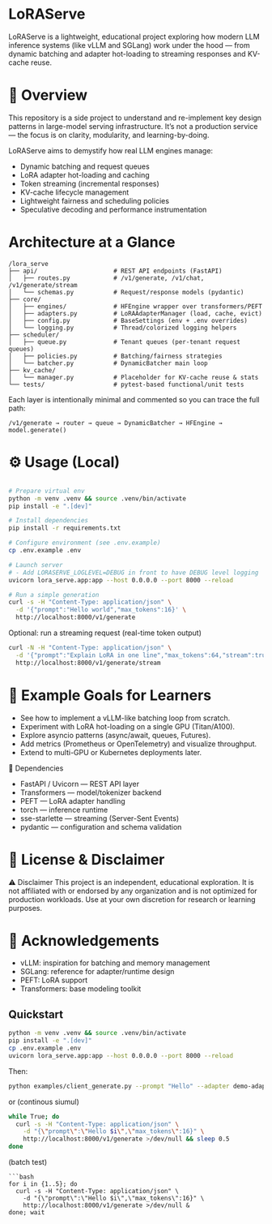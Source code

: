 
# LoRAServe

LoRAServe is a lightweight, educational project exploring how modern LLM inference systems (like vLLM and SGLang) work under the hood — from dynamic batching and adapter hot-loading to streaming responses and KV-cache reuse.

# 🚀 Overview

This repository is a side project to understand and re-implement key design patterns in large-model serving infrastructure.
It’s not a production service — the focus is on clarity, modularity, and learning-by-doing.

LoRAServe aims to demystify how real LLM engines manage:
- Dynamic batching and request queues
- LoRA adapter hot-loading and caching
- Token streaming (incremental responses)
- KV-cache lifecycle management
- Lightweight fairness and scheduling policies
- Speculative decoding and performance instrumentation

# Architecture at a Glance
```
/lora_serve
├── api/                     # REST API endpoints (FastAPI)
│   ├── routes.py            # /v1/generate, /v1/chat, /v1/generate/stream
│   └── schemas.py           # Request/response models (pydantic)
├── core/
│   ├── engines/             # HFEngine wrapper over transformers/PEFT
│   ├── adapters.py          # LoRAAdapterManager (load, cache, evict)
│   ├── config.py            # BaseSettings (env + .env overrides)
│   └── logging.py           # Thread/colorized logging helpers
├── scheduler/
│   ├── queue.py             # Tenant queues (per-tenant request queues)
│   ├── policies.py          # Batching/fairness strategies
│   └── batcher.py           # DynamicBatcher main loop
├── kv_cache/
│   └── manager.py           # Placeholder for KV-cache reuse & stats
└── tests/                   # pytest-based functional/unit tests
```

Each layer is intentionally minimal and commented so you can trace the full path:
```
/v1/generate → router → queue → DynamicBatcher → HFEngine → model.generate()
```

# ⚙️ Usage (Local)
```bash

# Prepare virtual env
python -m venv .venv && source .venv/bin/activate
pip install -e ".[dev]"

# Install dependencies
pip install -r requirements.txt

# Configure environment (see .env.example)
cp .env.example .env

# Launch server
# - Add LORASERVE_LOGLEVEL=DEBUG in front to have DEBUG level logging
uvicorn lora_serve.app:app --host 0.0.0.0 --port 8000 --reload

# Run a simple generation
curl -s -H "Content-Type: application/json" \
  -d '{"prompt":"Hello world","max_tokens":16}' \
  http://localhost:8000/v1/generate
```

Optional: run a streaming request (real-time token output)

```bash
curl -N -H "Content-Type: application/json" \
  -d '{"prompt":"Explain LoRA in one line","max_tokens":64,"stream":true}' \
  http://localhost:8000/v1/generate/stream
```

# 🧩 Example Goals for Learners

- See how to implement a vLLM-like batching loop from scratch.
- Experiment with LoRA hot-loading on a single GPU (Titan/A100).
- Explore asyncio patterns (async/await, queues, Futures).
- Add metrics (Prometheus or OpenTelemetry) and visualize throughput.
- Extend to multi-GPU or Kubernetes deployments later.

🧰 Dependencies

- FastAPI / Uvicorn — REST API layer
- Transformers — model/tokenizer backend
- PEFT — LoRA adapter handling
- torch — inference runtime
- sse-starlette — streaming (Server-Sent Events)
- pydantic — configuration and schema validation

# 🧾 License & Disclaimer

⚠️ Disclaimer
This project is an independent, educational exploration.
It is not affiliated with or endorsed by any organization and is not optimized for production workloads.
Use at your own discretion for research or learning purposes.

# 🙏 Acknowledgements

- vLLM: inspiration for batching and memory management
- SGLang: reference for adapter/runtime design
- PEFT: LoRA support
- Transformers: base modeling toolkit



## Quickstart

```bash
python -m venv .venv && source .venv/bin/activate
pip install -e ".[dev]"
cp .env.example .env
uvicorn lora_serve.app:app --host 0.0.0.0 --port 8000 --reload
```

Then:
```bash
python examples/client_generate.py --prompt "Hello" --adapter demo-adapter
```
or
(continous siumul)
```bash
while True; do
  curl -s -H "Content-Type: application/json" \
    -d "{\"prompt\":\"Hello $i\",\"max_tokens\":16}" \
    http://localhost:8000/v1/generate >/dev/null && sleep 0.5
done
```

(batch test)
```
```bash
for i in {1..5}; do
  curl -s -H "Content-Type: application/json" \
    -d "{\"prompt\":\"Hello $i\",\"max_tokens\":16}" \
    http://localhost:8000/v1/generate >/dev/null &
done; wait
```




